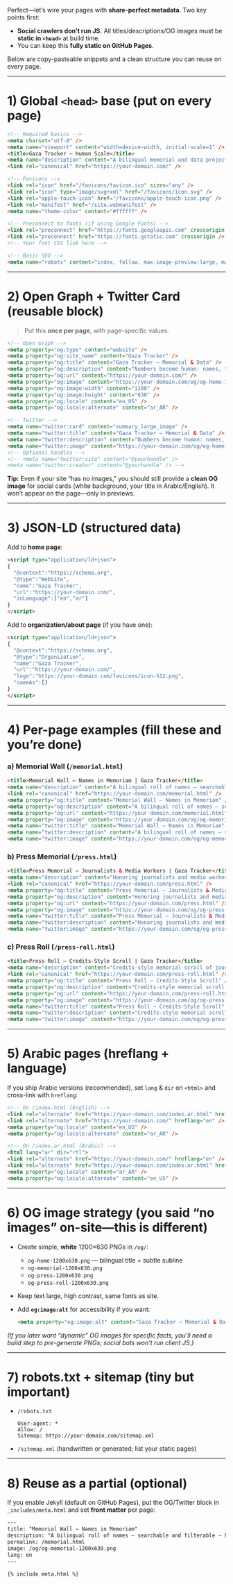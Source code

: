 Perfect—let’s wire your pages with **share-perfect metadata**. Two key points first:

* **Social crawlers don’t run JS.** All titles/descriptions/OG images must be **static in `<head>`** at build time.
* You can keep this **fully static on GitHub Pages**.

Below are copy-pasteable snippets and a clean structure you can reuse on every page.

---

# 1) Global `<head>` base (put on every page)

```html
<!-- Required basics -->
<meta charset="utf-8" />
<meta name="viewport" content="width=device-width, initial-scale=1" />
<title>Gaza Tracker — Human Scale</title>
<meta name="description" content="A bilingual memorial and data project: names, timelines, and human-scale context for lives lost in Gaza." />
<link rel="canonical" href="https://your-domain.com/" />

<!-- Favicons -->
<link rel="icon" href="/favicons/favicon.ico" sizes="any" />
<link rel="icon" type="image/svg+xml" href="/favicons/icon.svg" />
<link rel="apple-touch-icon" href="/favicons/apple-touch-icon.png" />
<link rel="manifest" href="/site.webmanifest" />
<meta name="theme-color" content="#ffffff" />

<!-- Preconnect to fonts (if using Google Fonts) -->
<link rel="preconnect" href="https://fonts.googleapis.com" crossorigin />
<link rel="preconnect" href="https://fonts.gstatic.com" crossorigin />
<!-- Your font CSS link here -->

<!-- Basic SEO -->
<meta name="robots" content="index, follow, max-image-preview:large, max-snippet:-1, max-video-preview:-1" />
```

---

# 2) Open Graph + Twitter Card (reusable block)

> Put this **once per page**, with page-specific values.

```html
<!-- Open Graph -->
<meta property="og:type" content="website" />
<meta property="og:site_name" content="Gaza Tracker" />
<meta property="og:title" content="Gaza Tracker — Memorial & Data" />
<meta property="og:description" content="Numbers become human: names, timelines, and comparisons that show the true scale." />
<meta property="og:url" content="https://your-domain.com/" />
<meta property="og:image" content="https://your-domain.com/og/og-home-1200x630.png" />
<meta property="og:image:width" content="1200" />
<meta property="og:image:height" content="630" />
<meta property="og:locale" content="en_US" />
<meta property="og:locale:alternate" content="ar_AR" />

<!-- Twitter -->
<meta name="twitter:card" content="summary_large_image" />
<meta name="twitter:title" content="Gaza Tracker — Memorial & Data" />
<meta name="twitter:description" content="Numbers become human: names, timelines, and comparisons that show the true scale." />
<meta name="twitter:image" content="https://your-domain.com/og/og-home-1200x630.png" />
<!-- Optional handles -->
<!-- <meta name="twitter:site" content="@yourhandle" />
<meta name="twitter:creator" content="@yourhandle" /> -->
```

**Tip:** Even if your site “has no images,” you should still provide a **clean OG image** for social cards (white background, your title in Arabic/English). It won’t appear on the page—only in previews.

---

# 3) JSON-LD (structured data)

Add to **home page**:

```html
<script type="application/ld+json">
{
  "@context":"https://schema.org",
  "@type":"WebSite",
  "name":"Gaza Tracker",
  "url":"https://your-domain.com/",
  "inLanguage":["en","ar"]
}
</script>
```

Add to **organization/about page** (if you have one):

```html
<script type="application/ld+json">
{
  "@context":"https://schema.org",
  "@type":"Organization",
  "name":"Gaza Tracker",
  "url":"https://your-domain.com/",
  "logo":"https://your-domain.com/favicons/icon-512.png",
  "sameAs":[]
}
</script>
```

---

# 4) Per-page examples (fill these and you’re done)

### a) Memorial Wall (`/memorial.html`)

```html
<title>Memorial Wall — Names in Memoriam | Gaza Tracker</title>
<meta name="description" content="A bilingual roll of names — searchable and filterable — honoring every life lost." />
<link rel="canonical" href="https://your-domain.com/memorial.html" />
<meta property="og:title" content="Memorial Wall — Names in Memoriam" />
<meta property="og:description" content="A bilingual roll of names — searchable and filterable — honoring every life lost." />
<meta property="og:url" content="https://your-domain.com/memorial.html" />
<meta property="og:image" content="https://your-domain.com/og/og-memorial-1200x630.png" />
<meta name="twitter:title" content="Memorial Wall — Names in Memoriam" />
<meta name="twitter:description" content="A bilingual roll of names — searchable and filterable — honoring every life lost." />
<meta name="twitter:image" content="https://your-domain.com/og/og-memorial-1200x630.png" />
```

### b) Press Memorial (`/press.html`)

```html
<title>Press Memorial — Journalists & Media Workers | Gaza Tracker</title>
<meta name="description" content="Honoring journalists and media workers killed — names, outlets, and circumstances." />
<link rel="canonical" href="https://your-domain.com/press.html" />
<meta property="og:title" content="Press Memorial — Journalists & Media Workers" />
<meta property="og:description" content="Honoring journalists and media workers killed — names, outlets, and circumstances." />
<meta property="og:url" content="https://your-domain.com/press.html" />
<meta property="og:image" content="https://your-domain.com/og/og-press-1200x630.png" />
<meta name="twitter:title" content="Press Memorial — Journalists & Media Workers" />
<meta name="twitter:description" content="Honoring journalists and media workers killed — names, outlets, and circumstances." />
<meta name="twitter:image" content="https://your-domain.com/og/og-press-1200x630.png" />
```

### c) Press Roll (`/press-roll.html`)

```html
<title>Press Roll — Credits-Style Scroll | Gaza Tracker</title>
<meta name="description" content="Credits-style memorial scroll of journalists and media workers." />
<link rel="canonical" href="https://your-domain.com/press-roll.html" />
<meta property="og:title" content="Press Roll — Credits-Style Scroll" />
<meta property="og:description" content="Credits-style memorial scroll of journalists and media workers." />
<meta property="og:url" content="https://your-domain.com/press-roll.html" />
<meta property="og:image" content="https://your-domain.com/og/og-press-roll-1200x630.png" />
<meta name="twitter:title" content="Press Roll — Credits-Style Scroll" />
<meta name="twitter:description" content="Credits-style memorial scroll of journalists and media workers." />
<meta name="twitter:image" content="https://your-domain.com/og/og-press-roll-1200x630.png" />
```

---

# 5) Arabic pages (hreflang + language)

If you ship Arabic versions (recommended), set `lang` & `dir` on `<html>` and cross-link with `hreflang`:

```html
<!-- On /index.html (English) -->
<link rel="alternate" href="https://your-domain.com/index.ar.html" hreflang="ar" />
<link rel="alternate" href="https://your-domain.com/" hreflang="en" />
<meta property="og:locale" content="en_US" />
<meta property="og:locale:alternate" content="ar_AR" />

<!-- On /index.ar.html (Arabic) -->
<html lang="ar" dir="rtl">
<link rel="alternate" href="https://your-domain.com/" hreflang="en" />
<link rel="alternate" href="https://your-domain.com/index.ar.html" hreflang="ar" />
<meta property="og:locale" content="ar_AR" />
<meta property="og:locale:alternate" content="en_US" />
```

---

# 6) OG image strategy (you said “no images” on-site—this is different)

* Create simple, **white** 1200×630 PNGs in `/og/`:

  * `og-home-1200x630.png` — bilingual title + subtle subline
  * `og-memorial-1200x630.png`
  * `og-press-1200x630.png`
  * `og-press-roll-1200x630.png`
* Keep text large, high contrast, same fonts as site.
* Add **`og:image:alt`** for accessibility if you want:

  ```html
  <meta property="og:image:alt" content="Gaza Tracker — Memorial & Data" />
  ```

*(If you later want “dynamic” OG images for specific facts, you’ll need a build step to pre-generate PNGs; social bots won’t run client JS.)*

---

# 7) robots.txt + sitemap (tiny but important)

* `/robots.txt`

  ```
  User-agent: *
  Allow: /
  Sitemap: https://your-domain.com/sitemap.xml
  ```

* `/sitemap.xml` (handwritten or generated; list your static pages)

---

# 8) Reuse as a partial (optional)

If you enable Jekyll (default on GitHub Pages), put the OG/Twitter block in `_includes/meta.html` and set **front matter** per page:

```html
---
title: "Memorial Wall — Names in Memoriam"
description: "A bilingual roll of names — searchable and filterable — honoring every life lost."
permalink: /memorial.html
image: /og/og-memorial-1200x630.png
lang: en
---

{% include meta.html %}
```
 